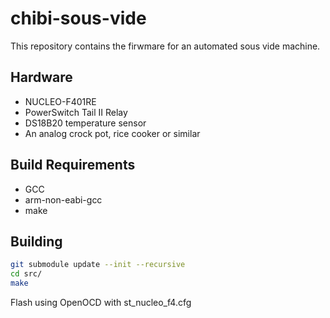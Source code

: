 # chibi-sous-vide

This repository contains the firwmare for an automated sous vide machine.

## Hardware ##
- NUCLEO-F401RE
- PowerSwitch Tail II Relay
- DS18B20 temperature sensor
- An analog crock pot, rice cooker or similar

## Build Requirements ##

- GCC
- arm-non-eabi-gcc
- make

## Building ##

```bash
git submodule update --init --recursive
cd src/
make
```

Flash using OpenOCD with st_nucleo_f4.cfg
